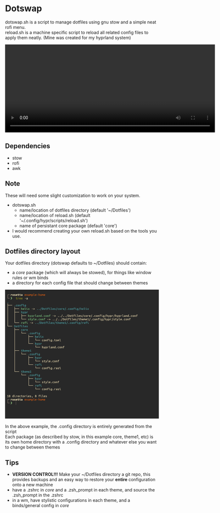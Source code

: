 # Dotswap

dotswap.sh is a script to manage dotfiles using gnu stow and a simple neat rofi menu.<br/>
reload.sh is a machine specific script to reload all related config files to apply them neatly. (Mine was created for my hyprland system)




<video width="688" height="288" src="https://github.com/user-attachments/assets/e444a10c-c11f-4ff0-9e3c-890c979e4191"></video>

## Dependencies

* stow
* rofi
* awk

## Note

These will need some slight customization to work on your system.

* dotswap.sh
    * name/location of dotfiles directory (default '~/Dotfiles')
    * name/location of reload.sh (default '~/.config/hypr/scripts/reload.sh')
    * name of persistant core package (default 'core')
* I would recommend creating your own reload.sh based on the tools you use.

## Dotfiles directory layout

Your dotfiles directory (dotswap defaults to ~/Dotfiles) should contain:

* a *core* package (which will always be stowed), for things like window rules or wm binds
* a directory for each config file that should change between themes

![Directory Layout](assets/dotfiles-directory-example.png)

In the above example, the .config directory is entirely generated from the script<br/>
Each package (as described by stow, in this example core, theme1, etc) is its own home directory with a .config directory and whatever else you want to change between themes 

## Tips

* **VERSION CONTROL!!!** Make your ~/Dotfiles directory a git repo, this provides backups and an easy way to restore your **entire** configuration onto a new machine
* have a .zshrc in *core* and a .zsh_prompt in each theme, and source the .zsh_prompt in the .zshrc
* in a wm, have stylistic configurations in each theme, and a binds/general config in *core*
